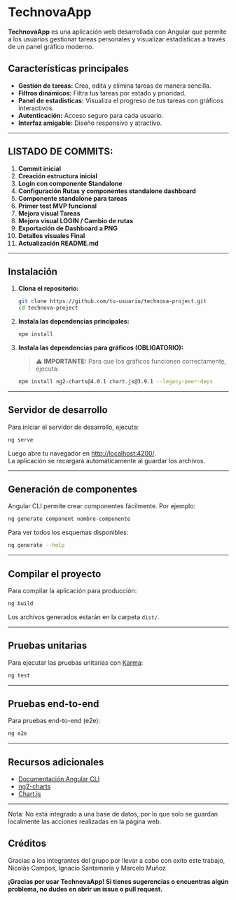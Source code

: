 # TechnovaApp

**TechnovaApp** es una aplicación web desarrollada con Angular que permite a los usuarios gestionar tareas personales y visualizar estadísticas a través de un panel gráfico moderno.

## Características principales

- **Gestión de tareas:** Crea, edita y elimina tareas de manera sencilla.
- **Filtros dinámicos:** Filtra tus tareas por estado y prioridad.
- **Panel de estadísticas:** Visualiza el progreso de tus tareas con gráficos interactivos.
- **Autenticación:** Acceso seguro para cada usuario.
- **Interfaz amigable:** Diseño responsivo y atractivo.

---
## LISTADO DE COMMITS:
1. **Commit inicial**
2. **Creación estructura inicial**
3. **Login con componente Standalone**
4. **Configuración Rutas y componentes standalone dashboard**
5. **Componente standalone para tareas**
6. **Primer test MVP funcional**
7. **Mejora visual Tareas**
8. **Mejora visual LOGIN / Cambio de rutas**
9. **Exportación de Dashboard a PNG**
10. **Detalles visuales Final**
11. **Actualización README.md**
---

## Instalación

1. **Clona el repositorio:**
   ```bash
   git clone https://github.com/tu-usuario/technova-project.git
   cd technova-project
   ```

2. **Instala las dependencias principales:**
   ```bash
   npm install
   ```

3. **Instala las dependencias para gráficos (OBLIGATORIO):**
   > ⚠️ **IMPORTANTE:** Para que los gráficos funcionen correctamente, ejecuta:
   ```bash
   npm install ng2-charts@4.0.1 chart.js@3.9.1 --legacy-peer-deps
   ```

---

## Servidor de desarrollo

Para iniciar el servidor de desarrollo, ejecuta:

```bash
ng serve
```

Luego abre tu navegador en [http://localhost:4200/](http://localhost:4200/).  
La aplicación se recargará automáticamente al guardar los archivos.

---

## Generación de componentes

Angular CLI permite crear componentes fácilmente. Por ejemplo:

```bash
ng generate component nombre-componente
```

Para ver todos los esquemas disponibles:

```bash
ng generate --help
```

---

## Compilar el proyecto

Para compilar la aplicación para producción:

```bash
ng build
```

Los archivos generados estarán en la carpeta `dist/`.

---

## Pruebas unitarias

Para ejecutar las pruebas unitarias con [Karma](https://karma-runner.github.io):

```bash
ng test
```

---

## Pruebas end-to-end

Para pruebas end-to-end (e2e):

```bash
ng e2e
```

---

## Recursos adicionales

- [Documentación Angular CLI](https://angular.dev/tools/cli)
- [ng2-charts](https://valor-software.com/ng2-charts/)
- [Chart.js](https://www.chartjs.org/)

---
Nota: No está integrado a una base de datos, por lo que solo se guardan localmente las acciones realizadas en la página web.



## Créditos

Gracias a los integrantes del grupo por llevar a cabo con exito este trabajo, Nicolás Campos, Ignacio Santamaría y Marcelo Muñoz

**¡Gracias por usar TechnovaApp! Si tienes sugerencias o encuentras algún problema, no dudes en abrir un issue o pull request.**
